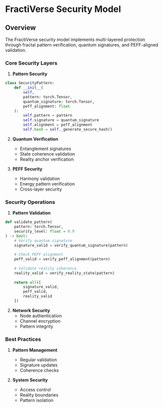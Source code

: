 # FractiVerse Security Model

## Overview
The FractiVerse security model implements multi-layered protection through fractal pattern verification, quantum signatures, and PEFF-aligned validation.

### Core Security Layers

1. **Pattern Security**
```python
class SecurityPattern:
    def __init__(
        self,
        pattern: torch.Tensor,
        quantum_signature: torch.Tensor,
        peff_alignment: float
    ):
        self.pattern = pattern
        self.signature = quantum_signature
        self.alignment = peff_alignment
        self.hash = self._generate_secure_hash()
```

2. **Quantum Verification**
   - Entanglement signatures
   - State coherence validation
   - Reality anchor verification

3. **PEFF Security**
   - Harmony validation
   - Energy pattern verification
   - Cross-layer security

### Security Operations

1. **Pattern Validation**
```python
def validate_pattern(
    pattern: torch.Tensor,
    security_level: float = 0.9
) -> bool:
    # Verify quantum signature
    signature_valid = verify_quantum_signature(pattern)
    
    # Check PEFF alignment
    peff_valid = verify_peff_alignment(pattern)
    
    # Validate reality coherence
    reality_valid = verify_reality_state(pattern)
    
    return all([
        signature_valid,
        peff_valid,
        reality_valid
    ])
```

2. **Network Security**
   - Node authentication
   - Channel encryption
   - Pattern integrity

### Best Practices

1. **Pattern Management**
   - Regular validation
   - Signature updates
   - Coherence checks

2. **System Security**
   - Access control
   - Reality boundaries
   - Pattern isolation 